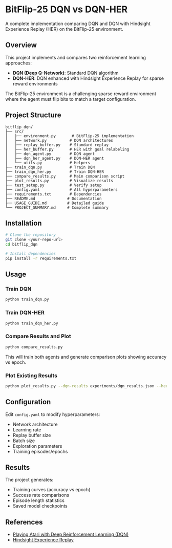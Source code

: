 # BitFlip-25 DQN vs DQN-HER

A complete implementation comparing DQN and DQN with Hindsight Experience Replay (HER) on the BitFlip-25 environment.

## Overview

This project implements and compares two reinforcement learning approaches:
- **DQN (Deep Q-Network)**: Standard DQN algorithm
- **DQN-HER**: DQN enhanced with Hindsight Experience Replay for sparse reward environments

The BitFlip-25 environment is a challenging sparse reward environment where the agent must flip bits to match a target configuration.

## Project Structure

```
bitflip_dqn/
├── src/
│   ├── environment.py       # BitFlip-25 implementation
│   ├── network.py          # DQN architectures
│   ├── replay_buffer.py    # Standard replay
│   ├── her_buffer.py       # HER with goal relabeling
│   ├── dqn_agent.py        # DQN agent
│   ├── dqn_her_agent.py    # DQN-HER agent
│   └── utils.py            # Helpers
├── train_dqn.py            # Train DQN
├── train_dqn_her.py        # Train DQN-HER
├── compare_results.py      # Main comparison script
├── plot_results.py         # Visualize results
├── test_setup.py           # Verify setup
├── config.yaml             # All hyperparameters
├── requirements.txt        # Dependencies
├── README.md              # Documentation
├── USAGE_GUIDE.md         # Detailed guide
└── PROJECT_SUMMARY.md     # Complete summary
```
## Installation

```bash
# Clone the repository
git clone <your-repo-url>
cd bitflip_dqn

# Install dependencies
pip install -r requirements.txt
```

## Usage

### Train DQN

```bash
python train_dqn.py
```

### Train DQN-HER

```bash
python train_dqn_her.py
```

### Compare Results     and Plot

```bash
python compare_results.py
```

This will train both agents and generate comparison plots showing accuracy vs epoch.

### Plot Existing Results

```bash
python plot_results.py --dqn-results experiments/dqn_results.json --her-results experiments/dqn_her_results.json
```

## Configuration

Edit `config.yaml` to modify hyperparameters:
- Network architecture
- Learning rate
- Replay buffer size
- Batch size
- Exploration parameters
- Training episodes/epochs

## Results

The project generates:
- Training curves (accuracy vs epoch)
- Success rate comparisons
- Episode length statistics
- Saved model checkpoints

## References

- [Playing Atari with Deep Reinforcement Learning (DQN)](https://arxiv.org/abs/1312.5602)
- [Hindsight Experience Replay](https://arxiv.org/abs/1707.01495)
